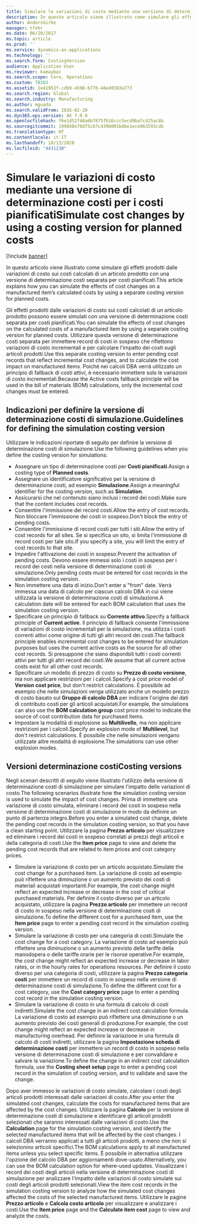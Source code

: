 ```yaml
---
title: Simulare le variazioni di costo mediante una versione di determinazione costi per i costi pianificati
description: In questo articolo viene illustrato come simulare gli effetti prodotti dalle variazioni di costo sui costi calcolati di un articolo prodotto con una versione di determinazione costi separata per costi pianificati.
author: AndersGirke
manager: tfehr
ms.date: 06/20/2017
ms.topic: article
ms.prod: ''
ms.service: dynamics-ax-applications
ms.technology: ''
ms.search.form: CostingVersion
audience: Application User
ms.reviewer: kamaybac
ms.search.scope: Core, Operations
ms.custom: 78183
ms.assetid: 1e41953f-cdb9-4598-b776-46e49383a773
ms.search.region: Global
ms.search.industry: Manufacturing
ms.author: mguada
ms.search.validFrom: 2016-02-28
ms.dyn365.ops.version: AX 7.0.0
ms.openlocfilehash: f6e1d52f48a6b7675fb16ccc5ecd9ba7cd25ac8b
ms.sourcegitcommit: 199848e78df5cb7c439b001bdbe1ece963593cdb
ms.translationtype: HT
ms.contentlocale: it-IT
ms.lasthandoff: 10/13/2020
ms.locfileid: "4431230"
---
```

# <a name="simulate-cost-changes-by-using-a-costing-version-for-planned-costs"></a><span data-ttu-id="d9c67-103">Simulare le variazioni di costo mediante una versione di determinazione costi per i costi pianificati</span><span class="sxs-lookup"><span data-stu-id="d9c67-103">Simulate cost changes by using a costing version for planned costs</span></span>

[!include [banner](../includes/banner.md)]

<span data-ttu-id="d9c67-104">In questo articolo viene illustrato come simulare gli effetti prodotti dalle variazioni di costo sui costi calcolati di un articolo prodotto con una versione di determinazione costi separata per costi pianificati.</span><span class="sxs-lookup"><span data-stu-id="d9c67-104">This article explains how you can simulate the effects of cost changes on a manufactured item’s calculated costs by using a separate costing version for planned costs.</span></span>

<span data-ttu-id="d9c67-105">Gli effetti prodotti dalle variazioni di costo sui costi calcolati di un articolo prodotto possono essere simulati con una versione di determinazione costi separata per costi pianificati.</span><span class="sxs-lookup"><span data-stu-id="d9c67-105">You can simulate the effects of cost changes on the calculated costs of a manufactured item by using a separate costing version for planned costs.</span></span> <span data-ttu-id="d9c67-106">Utilizzare questa versione di determinazione costi separata per immettere record di costi in sospeso che riflettono variazioni di costo incrementali e per calcolare l'impatto dei costi sugli articoli prodotti.</span><span class="sxs-lookup"><span data-stu-id="d9c67-106">Use this separate costing version to enter pending cost records that reflect incremental cost changes, and to calculate the cost impact on manufactured items.</span></span> <span data-ttu-id="d9c67-107">Poiché nei calcoli DBA verrà utilizzato un principio di fallback di costi attivi, è necessario immettere solo le variazioni di costo incrementali.</span><span class="sxs-lookup"><span data-stu-id="d9c67-107">Because the Active costs fallback principle will be used in the bill of materials (BOM) calculations, only the incremental cost changes must be entered.</span></span>

## <a name="guidelines-for-defining-the-simulation-costing-version"></a><span data-ttu-id="d9c67-108">Indicazioni per definire la versione di determinazione costi di simulazione.</span><span class="sxs-lookup"><span data-stu-id="d9c67-108">Guidelines for defining the simulation costing version</span></span>
<span data-ttu-id="d9c67-109">Utilizzare le indicazioni riportate di seguito per definire la versione di determinazione costi di simulazione.</span><span class="sxs-lookup"><span data-stu-id="d9c67-109">Use the following guidelines when you define the costing version for simulations:</span></span>

-   <span data-ttu-id="d9c67-110">Assegnare un tipo di determinazione costi per **Costi pianificati**.</span><span class="sxs-lookup"><span data-stu-id="d9c67-110">Assign a costing type of **Planned costs**.</span></span>
-   <span data-ttu-id="d9c67-111">Assegnare un identificatore significativo per la versione di determinazione costi, ad esempio **Simulazione**.</span><span class="sxs-lookup"><span data-stu-id="d9c67-111">Assign a meaningful identifier for the costing version, such as **Simulation**.</span></span>
-   <span data-ttu-id="d9c67-112">Assicurarsi che nel contenuto siano inclusi i record dei costi.</span><span class="sxs-lookup"><span data-stu-id="d9c67-112">Make sure that the content includes cost records.</span></span>
-   <span data-ttu-id="d9c67-113">Consentire l'immissione dei record costi.</span><span class="sxs-lookup"><span data-stu-id="d9c67-113">Allow the entry of cost records.</span></span> <span data-ttu-id="d9c67-114">Non bloccare l'immissione dei costi in sospeso.</span><span class="sxs-lookup"><span data-stu-id="d9c67-114">Don't block the entry of pending costs.</span></span>
-   <span data-ttu-id="d9c67-115">Consentire l'immissione di record costi per tutti i siti.</span><span class="sxs-lookup"><span data-stu-id="d9c67-115">Allow the entry of cost records for all sites.</span></span> <span data-ttu-id="d9c67-116">Se si specifica un sito, si limita l'immissione di record costi per tale sito.</span><span class="sxs-lookup"><span data-stu-id="d9c67-116">If you specify a site, you will limit the entry of cost records to that site.</span></span>
-   <span data-ttu-id="d9c67-117">Impedire l'attivazione dei costi in sospeso.</span><span class="sxs-lookup"><span data-stu-id="d9c67-117">Prevent the activation of pending costs.</span></span> <span data-ttu-id="d9c67-118">Devono essere immessi solo i costi in sospeso per i record dei costi nella versione di determinazione costi di simulazione.</span><span class="sxs-lookup"><span data-stu-id="d9c67-118">Only pending costs must be entered for cost records in the simulation costing version.</span></span>
-   <span data-ttu-id="d9c67-119">Non immettere una data di inizio.</span><span class="sxs-lookup"><span data-stu-id="d9c67-119">Don't enter a "from" date.</span></span> <span data-ttu-id="d9c67-120">Verrà immessa una data di calcolo per ciascun calcolo DBA in cui viene utilizzata la versione di determinazione costi di simulazione.</span><span class="sxs-lookup"><span data-stu-id="d9c67-120">A calculation date will be entered for each BOM calculation that uses the simulation costing version.</span></span>
-   <span data-ttu-id="d9c67-121">Specificare un principio di fallback su **Corrente attivo**.</span><span class="sxs-lookup"><span data-stu-id="d9c67-121">Specify a fallback principle of **Current active**.</span></span> <span data-ttu-id="d9c67-122">Il principio di fallback consente l'immissione di variazioni di costo incrementali per la simulazione, ma utilizza i costi correnti attivi come origine di tutti gli altri record dei costi.</span><span class="sxs-lookup"><span data-stu-id="d9c67-122">The fallback principle enables incremental cost changes to be entered for simulation purposes but uses the current active costs as the source for all other cost records.</span></span> <span data-ttu-id="d9c67-123">Si presuppone che siano disponibili tutti i costi correnti attivi per tutti gli altri record dei costi.</span><span class="sxs-lookup"><span data-stu-id="d9c67-123">We assume that all current active costs exist for all other cost records.</span></span>
-   <span data-ttu-id="d9c67-124">Specificare un modello di prezzo di costo su **Prezzo di costo versione**, ma non applicare restrizioni per i calcoli.</span><span class="sxs-lookup"><span data-stu-id="d9c67-124">Specify a cost price model of **Version cost price**, but don't restrict calculations.</span></span> <span data-ttu-id="d9c67-125">È possibile ad esempio che nelle simulazioni venga utilizzato anche un modello prezzo di costo basato sul **Gruppo di calcolo DBA** per indicare l'origine dei dati di contributo costi per gli articoli acquistati.</span><span class="sxs-lookup"><span data-stu-id="d9c67-125">For example, the simulations can also use the **BOM calculation group** cost price model to indicate the source of cost contribution data for purchased items.</span></span>
-   <span data-ttu-id="d9c67-126">Impostare la modalità di esplosione su **Multilivello**, ma non applicare restrizioni per i calcoli.</span><span class="sxs-lookup"><span data-stu-id="d9c67-126">Specify an explosion mode of **Multilevel**, but don't restrict calculations.</span></span> <span data-ttu-id="d9c67-127">È possibile che nelle simulazioni vengano utilizzate altre modalità di esplosione.</span><span class="sxs-lookup"><span data-stu-id="d9c67-127">The simulations can use other explosion modes.</span></span>

## <a name="costing-versions"></a><span data-ttu-id="d9c67-128">Versioni determinazione costi</span><span class="sxs-lookup"><span data-stu-id="d9c67-128">Costing versions</span></span>
<span data-ttu-id="d9c67-129">Negli scenari descritti di seguito viene illustrato l'utilizzo della versione di determinazione costi di simulazione per simulare l'impatto delle variazioni di costo.</span><span class="sxs-lookup"><span data-stu-id="d9c67-129">The following scenarios illustrate how the simulation costing version is used to simulate the impact of cost changes.</span></span> <span data-ttu-id="d9c67-130">Prima di immettere una variazione di costo simulata, eliminare i record dei costi in sospeso nella versione di determinazione costi di simulazione in modo da definire un punto di partenza integro.</span><span class="sxs-lookup"><span data-stu-id="d9c67-130">Before you enter a simulated cost change, delete the pending cost records in the simulation costing version, so that you have a clean starting point.</span></span> <span data-ttu-id="d9c67-131">Utilizzare la pagina **Prezzo articolo** per visualizzare ed eliminare i record dei costi in sospeso correlati ai prezzi degli articoli e della categoria di costi.</span><span class="sxs-lookup"><span data-stu-id="d9c67-131">Use the **Item price** page to view and delete the pending cost records that are related to item prices and cost category prices.</span></span>

-   <span data-ttu-id="d9c67-132">Simulare la variazione di costo per un articolo acquistato.</span><span class="sxs-lookup"><span data-stu-id="d9c67-132">Simulate the cost change for a purchased item.</span></span> <span data-ttu-id="d9c67-133">La variazione di costo ad esempio può riflettere una diminuzione o un aumento previsto dei costi di materiali acquistati importanti.</span><span class="sxs-lookup"><span data-stu-id="d9c67-133">For example, the cost change might reflect an expected increase or decrease in the cost of critical purchased materials.</span></span> <span data-ttu-id="d9c67-134">Per definire il costo diverso per un articolo acquistato, utilizzare la pagina **Prezzo articolo** per immettere un record di costo in sospeso nella versione di determinazione costi di simulazione.</span><span class="sxs-lookup"><span data-stu-id="d9c67-134">To define the different cost for a purchased item, use the **Item price** page to enter a pending cost record in the simulation costing version.</span></span>
-   <span data-ttu-id="d9c67-135">Simulare la variazione di costo per una categoria di costi.</span><span class="sxs-lookup"><span data-stu-id="d9c67-135">Simulate the cost change for a cost category.</span></span> <span data-ttu-id="d9c67-136">La variazione di costo ad esempio può riflettere una diminuzione o un aumento previsto delle tariffe della manodopera o delle tariffe orarie per le risorse operative.</span><span class="sxs-lookup"><span data-stu-id="d9c67-136">For example, the cost change might reflect an expected increase or decrease in labor rates, or in the hourly rates for operations resources.</span></span> <span data-ttu-id="d9c67-137">Per definire il costo diverso per una categoria di costi, utilizzare la pagina **Prezzo categoria costi** per immettere un record di costo in sospeso nella versione di determinazione costi di simulazione.</span><span class="sxs-lookup"><span data-stu-id="d9c67-137">To define the different cost for a cost category, use the **Cost category price** page to enter a pending cost record in the simulation costing version.</span></span>
-   <span data-ttu-id="d9c67-138">Simulare la variazione di costo in una formula di calcolo di costi indiretti.</span><span class="sxs-lookup"><span data-stu-id="d9c67-138">Simulate the cost change in an indirect cost calculation formula.</span></span> <span data-ttu-id="d9c67-139">La variazione di costo ad esempio può riflettere una diminuzione o un aumento previsto dei costi generali di produzione.</span><span class="sxs-lookup"><span data-stu-id="d9c67-139">For example, the cost change might reflect an expected increase or decrease in manufacturing overhead.</span></span> <span data-ttu-id="d9c67-140">Per definire la variazione in una formula di calcolo di costi indiretti, utilizzare la pagina **Impostazione scheda di determinazione costi** per immettere un record di costo in sospeso nella versione di determinazione costi di simulazione e per convalidare e salvare la variazione.</span><span class="sxs-lookup"><span data-stu-id="d9c67-140">To define the change in an indirect cost calculation formula, use the **Costing sheet setup** page to enter a pending cost record in the simulation of costing version, and to validate and save the change.</span></span>

<span data-ttu-id="d9c67-141">Dopo aver immesso le variazioni di costo simulate, calcolare i costi degli articoli prodotti interessati dalle variazioni di costo.</span><span class="sxs-lookup"><span data-stu-id="d9c67-141">After you enter the simulated cost changes, calculate the costs for manufactured items that are affected by the cost changes.</span></span> <span data-ttu-id="d9c67-142">Utilizzare la pagina **Calcolo** per la versione di determinazione costi di simulazione e identificare gli articoli prodotti selezionati che saranno interessati dalle variazioni di costo.</span><span class="sxs-lookup"><span data-stu-id="d9c67-142">Use the **Calculation** page for the simulation costing version, and identify the selected manufactured items that will be affected by the cost changes.</span></span> <span data-ttu-id="d9c67-143">I calcoli DBA verranno applicati a tutti gli articoli prodotti, a meno che non si selezionino articoli specifici.</span><span class="sxs-lookup"><span data-stu-id="d9c67-143">The BOM calculations apply to all manufactured items unless you select specific items.</span></span> <span data-ttu-id="d9c67-144">È possibile in alternativa utilizzare l'opzione del calcolo DBA per aggiornamenti dove-usato.</span><span class="sxs-lookup"><span data-stu-id="d9c67-144">Alternatively, you can use the BOM calculation option for where-used updates.</span></span> <span data-ttu-id="d9c67-145">Visualizzare i record dei costi degli articoli nella versione di determinazione costi di simulazione per analizzare l'impatto delle variazioni di costo simulate sui costi degli articoli prodotti selezionati.</span><span class="sxs-lookup"><span data-stu-id="d9c67-145">View the item cost records in the simulation costing version to analyze how the simulated cost changes affected the costs of the selected manufactured items.</span></span> <span data-ttu-id="d9c67-146">Utilizzare le pagine **Prezzo articolo** e **Calcola costo articolo** per visualizzare e analizzare i costi.</span><span class="sxs-lookup"><span data-stu-id="d9c67-146">Use the **Item price** page and the **Calculate item cost** page to view and analyze the costs.</span></span>



